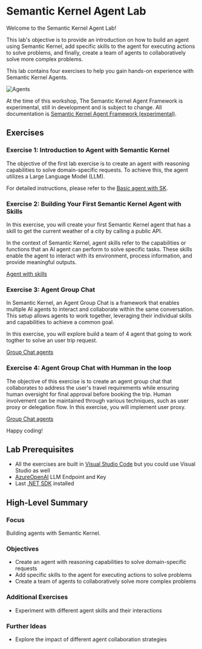 # Semantic Kernel Agent Lab

Welcome to the Semantic Kernel Agent Lab!

This lab's objective is to provide an introduction on how to build an agent using Semantic Kernel, add specific skills to the agent for executing actions to solve problems, and finally, create a team of agents to collaboratively solve more complex problems.

This lab contains four exercises to help you gain hands-on experience with Semantic Kernel Agents.


![Agents](./assets/Lab6.png)

At the time of this workshop, The Semantic Kernel Agent Framework is experimental, still in development and is subject to change. 
All documentation is [Semantic Kernel Agent Framework (experimental)](https://learn.microsoft.com/en-us/semantic-kernel/frameworks/agent/?pivots=programming-language-csharp).

## Exercises

### Exercise 1: Introduction to Agent with Semantic Kernel
The objective of the first lab exercise is to create an agent with reasoning capabilities to solve domain-specific requests. To achieve this, the agent utilizes a Large Language Model (LLM).

For detailed instructions, please refer to the [Basic agent with SK](./EXE1_Basic_Agent.md).

### Exercise 2: Building Your First Semantic Kernel Agent with Skills
In this exercise, you will create your first Semantic Kernel agent that has a skill to get the current weather of a city by calling a public API.

In the context of Semantic Kernel, agent skills refer to the capabilities or functions that an AI agent can perform to solve specific tasks. These skills enable the agent to interact with its environment, process information, and provide meaningful outputs.

[Agent with skills](./EXE2_Agent.md)

### Exercise 3: Agent Group Chat
In Semantic Kernel, an Agent Group Chat is a framework that enables multiple AI agents to interact and collaborate within the same conversation. This setup allows agents to work together, leveraging their individual skills and capabilities to achieve a common goal.

In this exercise, you will explore build a team of 4 agent that going to work togther to solve an user trip request. 

[Group Chat agents](./EXE3_GRoupAgent.md)



### Exercise 4: Agent Group Chat with Humman in the loop

The objective of this exercise is to create an agent group chat that collaborates to address the user's travel requirements while ensuring human oversight for final approval before booking the trip. Human involvement can be maintained through various techniques, such as user proxy or delegation flow. In this exercise, you will implement user proxy.

[Group Chat agents](./EXE4_GourpAgentwithHuman.md)


Happy coding!

## Lab Prerequisites

* All the exercises are built in [Visual Studio Code](https://code.visualstudio.com/download) but you could use Visual Studio as well
* [AzureOpenAI](https://learn.microsoft.com/en-us/azure/ai-services/openai/overview) LLM Endpoint and Key
* Last [.NET SDK](https://dotnet.microsoft.com/en-us/download) installed

## High-Level Summary

### Focus
Building agents with Semantic Kernel.

### Objectives
- Create an agent with reasoning capabilities to solve domain-specific requests
- Add specific skills to the agent for executing actions to solve problems
- Create a team of agents to collaboratively solve more complex problems

### Additional Exercises
- Experiment with different agent skills and their interactions

### Further Ideas
- Explore the impact of different agent collaboration strategies
